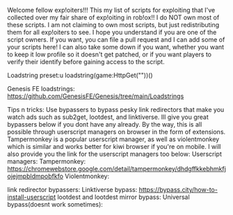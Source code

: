 Welcome fellow exp!oiters!!! This my list of scripts for exploiting that I've collected over my fair share of exp!oiting in rob!ox!!
I do NOT own most of these scripts. I am not claiming to own most scripts, but just redistributing them for all exp!oiters to see. I hope you understand if you are one of the script owners.
If you want, you can file a pull request and I can add some of your scripts here! I can also take some down if you want, whether you want to keep it low profile so it doesn't get patched, or if you want players to verify their identify before gaining access to the script.

Loadstring preset:u
loadstring(game:HttpGet(""))()

Genesis FE loadstrings:
https://github.com/GenesisFE/Genesis/tree/main/Loadstrings

Tips n tricks:
Use bypassers to bypass pesky link redirectors that make you watch ads such as sub2get, lootdest, and linktiverse. Ill give you great bypassers below if you dont have any already.
By the way, this is all possible through userscript managers on browser in the form of extensions. Tampermonkey is a popular userscript manager, as well as violentmonkey which is similar and works better for kiwi browser if you're on mobile. I will also provide you the link for the userscript managers too below:
Userscript managers:
Tampermonkey: https://chromewebstore.google.com/detail/tampermonkey/dhdgffkkebhmkfjojejmpbldmpobfkfo
Violentmonkey:

link redirector bypassers:
Linktiverse bypass: https://bypass.city/how-to-install-userscript
lootdest and lootdest mirror bypass:
Universal bypass(doesnt work sometimes):
